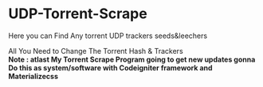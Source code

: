 # UDP-Torrent-Scrape
Here you can Find Any torrent UDP trackers seeds&leechers

All You Need to Change The Torrent Hash & Trackers<br/>
<b>Note : atlast My Torrent Scrape Program going to get new updates gonna Do this as system/software with Codeigniter framework and Materializecss</b>
